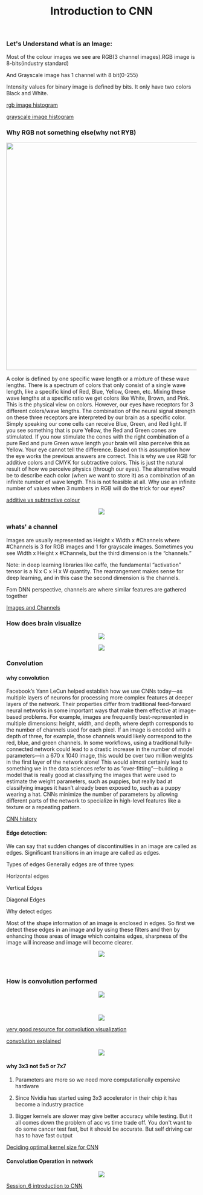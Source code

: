 <h1 align="center"> Introduction to CNN</h1>
<br>
<h3>Let's Understand what is an Image:</h3>
Most of the colour images we see are RGB(3 channel images).RGB image is 8-bits(industry standard)

And Grayscale image has 1 channel with 8 bit(0-255)

Intensity values for binary image is defined by bits. It only have two colors Black and White. 


[rgb image histogram](https://www.google.com/search?biw=836&bih=936&tbm=isch&sxsrf=ACYBGNSjxSxAF3VOivizjmxxeViUHisuSw%3A1574917825451&sa=1&ei=wVbfXaeLG4Kv9QOEgKZ4&q=rgb+iamge+histagram&oq=rgb+iamge+histagram&gs_l=img.3...8017.13134..13303...2.0..0.115.1718.19j2......0....1..gws-wiz-img.......0i8i30j35i39j0i67j0.xGVB3H2ioIQ&ved=0ahUKEwjn76SMkozmAhWCV30KHQSACQ8Q4dUDCAc&uact=5)

[grayscale image histogram](https://www.google.com/search?biw=836&bih=936&tbm=isch&sxsrf=ACYBGNRSjbJenicR7yGYvolzGzKJHGDIcA%3A1574917839714&sa=1&ei=z1bfXZeQK9a6rQH9r4DIBw&q=grayscale+image+histogram&oq=grayscale+image+histogram&gs_l=img.3..35i39j0i24.108229.109748..110597...0.0..0.113.688.8j1......0....1..gws-wiz-img.......0i7i30j0i8i7i30.qxJ-tRNdvvg&ved=0ahUKEwjXs4uTkozmAhVWXSsKHf0XAHkQ4dUDCAc&uact=5#imgrc=XX2uP6TjYFs2-M:)

<h3 align = "left">Why RGB not something else(why not RYB)</h3>

<p align='center'><img src="https://i.imgur.com/4tFVqI8.png" width = "600"/></p>

A color is defined by one specific wave length or a mixture of these wave lengths. There is a spectrum of colors that only consist of a single wave length, like a specific kind of Red, Blue, Yellow, Green, etc. Mixing these wave lengths at a specific ratio we get colors like White, Brown, and Pink. This is the physical view on colors.
However, our eyes have receptors for 3 different colors/wave lengths. The combination of the neural signal strength on these three receptors are interpreted by our brain as a specific color. Simply speaking our cone cells can receive Blue, Green, and Red light. If you see something that is pure Yellow, the Red and Green cones are stimulated. If you now stimulate the cones with the right combination of a pure Red and pure Green wave length your brain will also perceive this as Yellow. Your eye cannot tell the difference.
Based on this assumption how the eye works the previous answers are correct. This is why we use RGB for additive colors and CMYK for subtractive colors. This is just the natural result of how we perceive physics (through our eyes). The alternative would be to describe each color (when we want to store it) as a combination of an infinite number of wave length. This is not feasible at all. Why use an infinite number of values when 3 numbers in RGB will do the trick for our eyes?

[additive vs subtractive colour](https://www.youtube.com/watch?v=Er7CM_RNFZ4)

<p align='center'><img src="https://i.imgur.com/Cq2v4O6.png"/></p>

<h3>whats' a channel</h3>

Images are usually represented as Height x Width x #Channels where #Channels is 3 for RGB images and 1 for grayscale images. Sometimes you see Width x Height x #Channels, but the third dimension is the “channels.”

Note: in deep learning libraries like caffe, the fundamental “activation” tensor is a N x C x H x W quantity. The rearrangement makes sense for deep learning, and in this case the second dimension is the channels.

Fom DNN perspective, channels are where similar features are gathered together

[Images and Channels](http://www.georeference.org/doc/images_and_channels.htm)

<h3>How does brain visualize</h3>

<p align='center'><img src="https://personal.utdallas.edu/~tres/integ/sen4/8_05.jpg"/></p>

<p align='center'><img src="https://i.imgur.com/OiWuTUi.png"/></p>

<h3>Convolution</h3>

<h4>why convolution</h4>
Facebook’s Yann LeCun helped establish how we use CNNs today—as multiple layers of neurons for processing more complex features at deeper layers of the network. Their properties differ from traditional feed-forward neural networks in some important ways that make them effective at image-based problems. For example, images are frequently best-represented in multiple dimensions: height, width, and depth, where depth corresponds to the number of channels used for each pixel. If an image is encoded with a depth of three, for example, those channels would likely correspond to the red, blue, and green channels. In some workflows, using a traditional fully-connected network could lead to a drastic increase in the number of model parameters—in a 670 x 1040 image, this would be over two million weights in the first layer of the network alone!  This would almost certainly lead to something we in the data sciences refer to as “over-fitting”—building a model that is really good at classifying the images that were used to estimate the weight parameters, such as puppies, but really bad at classifying images it hasn’t already been exposed to, such as a puppy wearing a hat. CNNs minimize the number of parameters by allowing different parts of the network to specialize in high-level features like a texture or a repeating pattern.

<!-- todo read the paper mentioned in the article to get an understanding of the intution of conv net -->
[CNN history](https://towardsdatascience.com/convolutional-neural-networks-the-biologically-inspired-model-f2d23a301f71)

<h4>Edge detection:</h4>
We can say that sudden changes of discontinuities in an image are called as edges. Significant transitions in an image are called as edges.

Types of edges
Generally edges are of three types:

Horizontal edges

Vertical Edges

Diagonal Edges

Why detect edges

Most of the shape information of an image is enclosed in edges. So first we detect these edges in an image and by using these filters and then by enhancing those areas of image which contains edges, sharpness of the image will increase and image will become clearer.

<p align='center'><img src="https://i.imgur.com/CoPvRh7.png"/></p>
<br>

<h3>How is convolution performed</h3>


<p align='center'><img src="https://i.imgur.com/cq71kyV.gif?noredirect"/></p>
<br>
<p align='center'><img src="https://mlnotebook.github.io/img/CNN/convSobel.gif"/></p>


[very good resource for convolution visualization](http://setosa.io/ev/image-kernels/)

[convolution explained](http://cs231n.github.io/convolutional-networks/)

<p align='center'><img src="https://i.imgur.com/pxWkqtC.png"/></p>
<h4>why 3x3 not 5x5 or 7x7</h4>

1. Parameters are more so we need more computationally expensive hardware

2. Since Nvidia has started using 3x3 accelerator in their chip it has become a industry practice

3. Bigger kernels are slower may give better accuracy while testing. But it all comes down the problem of acc vs time trade off. You don't want to do some cancer test fast, but it should be accurate. But self driving car has to have fast output

[Deciding optimal kernel size for CNN](https://towardsdatascience.com/deciding-optimal-filter-size-for-cnns-d6f7b56f9363)

<!-- <h4>Maxpooling</h4>

Its function is to progressively reduce the spatial size of the representation to reduce the amount of parameters and computation in the network. Pooling layer operates on each feature map independently.
The most common approach used in pooling is max pooling.

<p align='center'><img src="https://mlblr.com/images/maxpool.gif"/></p> -->


<h4>Convolution Operation in network</h5>

<p align='center'><img src="https://i.imgur.com/kWkya58.png"/></p>

[Session_6 introduction to CNN](https://www.youtube.com/watch?v=qZEpu5zBIyE)